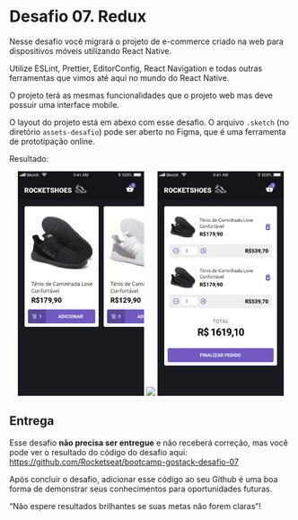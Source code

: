 # Desafio 07. Redux

Nesse desafio você migrará o projeto de e-commerce criado na web para dispositivos móveis utilizando React Native.

Utilize ESLint, Prettier, EditorConfig, React Navigation e todas outras ferramentas que vimos até aqui no mundo do React Native.

O projeto terá as mesmas funcionalidades que o projeto web mas deve possuir uma interface mobile.

O layout do projeto está em abexo com esse desafio. O arquivo `.sketch` (no diretório `assets-desafio`) pode ser aberto no Figma, que é uma ferramenta de prototipação online.

Resultado:

<center>
<img src="assets-desafio/Home.png" height="400">
<img src="assets-desafio/demo.gif" height="400">
<img src="assets-desafio/Cart.png" height="400">
</center>

## Entrega

Esse desafio **não precisa ser entregue** e não receberá correção, mas você pode ver o resultado do código do desafio aqui: https://github.com/Rocketseat/bootcamp-gostack-desafio-07

Após concluir o desafio, adicionar esse código ao seu Github é uma boa forma de demonstrar seus conhecimentos para oportunidades futuras.

“Não espere resultados brilhantes se suas metas não forem claras”!
